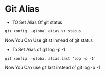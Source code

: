 # Git Alias

- TO Set Alias Of git status
```
git config --global alias.st status
```
Now You Can Use git st instead of git status

- To Set Alias of git log -p -1
```
git config --global alias.last 'log -p -1'
```
Now You Can use git last instead of git log -p -1
